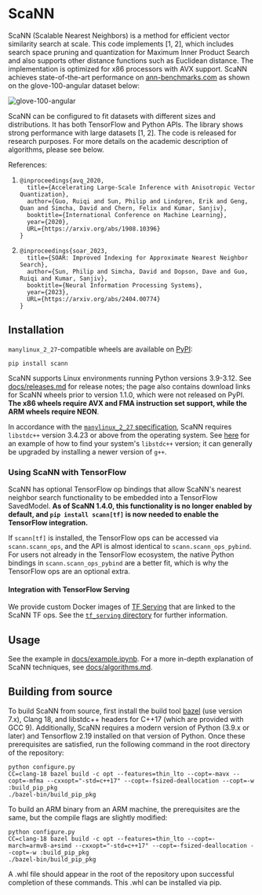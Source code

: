 # ScaNN

ScaNN (Scalable Nearest Neighbors) is a method for efficient vector similarity
search at scale. This code implements [1, 2], which includes search space
pruning and quantization for Maximum Inner Product Search and also supports
other distance functions such as Euclidean distance. The implementation is
optimized for x86 processors with AVX support. ScaNN achieves state-of-the-art
performance on [ann-benchmarks.com](http://ann-benchmarks.com) as shown on the
glove-100-angular dataset below:

![glove-100-angular](https://github.com/google-research/google-research/raw/master/scann/docs/glove_bench.png)

ScaNN can be configured to fit datasets with different sizes and distributions.
It has both TensorFlow and Python APIs. The library shows strong performance
with large datasets [1, 2]. The code is released for research purposes. For more
details on the academic description of algorithms, please see below.

References:

1. ```
   @inproceedings{avq_2020,
     title={Accelerating Large-Scale Inference with Anisotropic Vector Quantization},
     author={Guo, Ruiqi and Sun, Philip and Lindgren, Erik and Geng, Quan and Simcha, David and Chern, Felix and Kumar, Sanjiv},
     booktitle={International Conference on Machine Learning},
     year={2020},
     URL={https://arxiv.org/abs/1908.10396}
   }
   ```

1. ```
   @inproceedings{soar_2023,
     title={SOAR: Improved Indexing for Approximate Nearest Neighbor Search},
     author={Sun, Philip and Simcha, David and Dopson, Dave and Guo, Ruiqi and Kumar, Sanjiv},
     booktitle={Neural Information Processing Systems},
     year={2023},
     URL={https://arxiv.org/abs/2404.00774}
   }
   ```

## Installation

`manylinux_2_27`-compatible wheels are available on
[PyPI](https://pypi.org/project/scann/):

```
pip install scann
```

ScaNN supports Linux environments running Python versions 3.9-3.12. See
[docs/releases.md](docs/releases.md) for release notes; the page also contains
download links for ScaNN wheels prior to version 1.1.0, which were not released
on PyPI. **The x86 wheels require AVX and FMA instruction set support, while
the ARM wheels require NEON**.

In accordance with the
[`manylinux_2_27` specification](https://peps.python.org/pep-0600/), ScaNN
requires `libstdc++` version 3.4.23 or above from the operating system. See
[here](https://stackoverflow.com/questions/10354636) for an example of how
to find your system's `libstdc++` version; it can generally be upgraded by
installing a newer version of `g++`.

### Using ScaNN with TensorFlow

ScaNN has optional TensorFlow op bindings that allow ScaNN's nearest neighbor
search functionality to be embedded into a TensorFlow SavedModel. **As of
ScaNN 1.4.0, this functionality is no longer enabled by default, and `pip
install scann[tf]` is now needed to enable the TensorFlow integration.**

If `scann[tf]` is installed, the TensorFlow ops can be accessed via
`scann.scann_ops`, and the API is almost identical to `scann.scann_ops_pybind`.
For users not already in the TensorFlow ecosystem, the native Python bindings
in `scann.scann_ops_pybind` are a better fit, which is why the TensorFlow ops
are an optional extra.

#### Integration with TensorFlow Serving

We provide custom Docker images of
[TF Serving](https://github.com/tensorflow/serving) that are linked to the ScaNN
TF ops. See the [`tf_serving` directory](tf_serving/README.md) for further
information.

## Usage

See the example in [docs/example.ipynb](docs/example.ipynb). For a more in-depth
explanation of ScaNN techniques, see [docs/algorithms.md](docs/algorithms.md).

## Building from source

To build ScaNN from source, first install the build tool
[bazel](https://bazel.build) (use version 7.x), Clang 18, and libstdc++ headers
for C++17 (which are provided with GCC 9). Additionally, ScaNN requires a modern
version of Python (3.9.x or later) and Tensorflow 2.19 installed on that version
of Python. Once these prerequisites are satisfied, run the following command in
the root directory of the repository:

```
python configure.py
CC=clang-18 bazel build -c opt --features=thin_lto --copt=-mavx --copt=-mfma --cxxopt="-std=c++17" --copt=-fsized-deallocation --copt=-w :build_pip_pkg
./bazel-bin/build_pip_pkg
```

To build an ARM binary from an ARM machine, the prerequisites are the same, but
the compile flags are slightly modified:

```
python configure.py
CC=clang-18 bazel build -c opt --features=thin_lto --copt=-march=armv8-a+simd --cxxopt="-std=c++17" --copt=-fsized-deallocation --copt=-w :build_pip_pkg
./bazel-bin/build_pip_pkg
```

A .whl file should appear in the root of the repository upon successful
completion of these commands. This .whl can be installed via pip.
